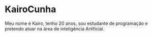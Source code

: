 # KairoCunha
Meu nome é Kairo, tenho 20 anos, sou estudante de programação 
e pretendo atuar na área de inteligência Artificial.
